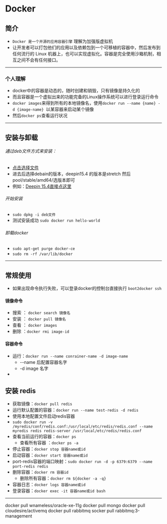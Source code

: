 # Docker 
## 简介
- `Docker 是一个开源的应用容器引擎` 理解为加强版虚拟机
- 让开发者可以打包他们的应用以及依赖包到一个可移植的容器中，然后发布到任何流行的 Linux 机器上，也可以实现虚拟化。容器是完全使用沙箱机制，相互之间不会有任何接口。
********************************************
### 个人理解
- docker中的容器是动态的，随时创建和销毁，只有镜像是持久化的
- 而且容器是一个虚拟出来的功能完备的Linux操作系统可以进行登录运行命令
- `docker images`来得到所有的本地镜像名，使用`docker run --name {name} -d {image-name} `以某容器来启动某个镜像
- 然后`docker ps`查看运行状况

***************************************
## 安装与卸载
###### 通过deb文件方式来安装：
- [点击选择文件](https://download.docker.com/linux/debian/dists/)
- 进去后选择debain的版本，deepin15.4 的版本是stretch 然后pool/stable/amd64/选版本即可 
- 例如：[Deepin 15.4直接点这里](https://download.docker.com/linux/debian/dists/stretch/pool/stable/amd64/)
###### 开始安装
- `sudo dpkg -i deb文件`
- 测试安装成功 `sudo docker run hello-world`

###### 卸载docker
- `sudo apt-get purge docker-ce`
- `sudo rm -rf /var/lib/docker`

*********************

## 常规使用
- 如果出现命令执行失败，可以登录docker的控制台直接执行 `boot2docker ssh`
#### 镜像命令
- 搜索 ： `docker search 镜像名`
- 安装 ： `docker pull 镜像名`
- 查看 ： `docker images`
- 删除 ：`docker rmi image-id`
#### 容器命令
- 运行：`docker run --name conrainer-name -d image-name`
    - --name 后配置容器名字
    - -d image 名字
- 
## 安装 redis
- 获取镜像：`docker pull redis `
- 运行默认配置的容器：`docker run --name test-redis -d redis`
- 使用本地配置文件启动redis容器
- `sudo docker run -v /myredis/conf/redis.conf:/usr/local/etc/redis/redis.conf --name myredis redis redis-server /usr/local/etc/redis/redis.conf`
- 查看当前运行的容器：`docker ps `
    - 查看所有容器 ：`docker ps -a`
- 停止容器：`docker stop 容器name或id`
- 启动容器：`docker start 容器name或id`
- port-redis容器的端口映射：`sudo docker run -d -p 6379:6379 --name port-redis redis`
- 删除容器：`docker rm 容器id`
    - 删除所有容器：`docker rm ${docker -a -q}`
- 容器日志：`docker logs 容器name或id`
- 登录容器：`docker exec -it 容器name或id bash `
************************

docker pull wnameless/oracle-xe-11g
docker pull mongo
docker pull cloudesire/activemq
docker pull rabbitmq
socker pull rabbitmq:3-management














